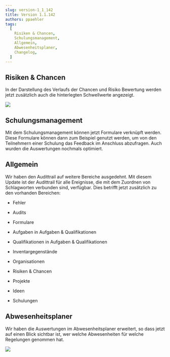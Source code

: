 ```yaml
---
slug: version-1_1_142
title: Version 1.1.142
authors: ppaehler
tags:
  [
    Risiken & Chancen,
    Schulungsmanagement,
    Allgemein,
    Abwesenheitsplaner,
    Changelog,
  ]
---
```


## Risiken & Chancen

In der Darstellung des Verlaufs der Chancen und Risiko Bewertung werden jetzt zusätzlich auch die hinterlegten Schwellwerte angezeigt.

![](https://caqadmin.blob.core.windows.net/releasenotes/130/15e87197-a1ce-4782-8ec2-60ec672d31b9-images-mceclip0.png)

## Schulungsmanagement

Mit dem Schulungsmanagement können jetzt Formulare verknüpft werden. Diese Formulare können dann zum Beispiel genutzt werden, um von den Teilnehmern einer Schulung das Feedback im Anschluss abzufragen. Auch wurden die Auswertungen nochmals optimiert.

## Allgemein

Wir haben den Audittrail auf weitere Bereiche ausgedehnt. Mit diesem Update ist der Audittrail für alle Ereignisse, die mit dem Zuordnen von Schlagworten verbunden sind, verfügbar. Dies betrifft jetzt zusätzlich zu den vorhanden Bereichen:

- Fehler

- Audits

- Formulare

- Aufgaben in Aufgaben & Qualifikationen

- Qualifikationen in Aufgaben & Qualifikationen

- Inventargegenstände

- Organisationen

- Risiken & Chancen

- Projekte

- Ideen

- Schulungen

## Abwesenheitsplaner

Wir haben die Auswertungen im Abwesenheitsplaner erweitert, so dass jetzt auf einen Blick sichtbar ist, wer welche Abwesenheiten für welche Regelungen genommen hat.

![](https://caqadmin.blob.core.windows.net/releasenotes/130/d883923f-9e0a-4751-94c7-2750ea2ccacb-images-mceclip0.png)
